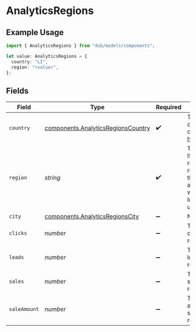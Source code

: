 # AnalyticsRegions

## Example Usage

```typescript
import { AnalyticsRegions } from "dub/models/components";

let value: AnalyticsRegions = {
  country: "LI",
  region: "<value>",
};
```

## Fields

| Field                                                                                                 | Type                                                                                                  | Required                                                                                              | Description                                                                                           |
| ----------------------------------------------------------------------------------------------------- | ----------------------------------------------------------------------------------------------------- | ----------------------------------------------------------------------------------------------------- | ----------------------------------------------------------------------------------------------------- |
| `country`                                                                                             | [components.AnalyticsRegionsCountry](../../models/components/analyticsregionscountry.md)              | :heavy_check_mark:                                                                                    | The 2-letter country code of the region: https://d.to/geo                                             |
| `region`                                                                                              | *string*                                                                                              | :heavy_check_mark:                                                                                    | The 2-letter ISO 3166-2 region code representing the region associated with the location of the user. |
| `city`                                                                                                | [components.AnalyticsRegionsCity](../../models/components/analyticsregionscity.md)                    | :heavy_minus_sign:                                                                                    | N/A                                                                                                   |
| `clicks`                                                                                              | *number*                                                                                              | :heavy_minus_sign:                                                                                    | The number of clicks from this region                                                                 |
| `leads`                                                                                               | *number*                                                                                              | :heavy_minus_sign:                                                                                    | The number of leads from this region                                                                  |
| `sales`                                                                                               | *number*                                                                                              | :heavy_minus_sign:                                                                                    | The number of sales from this region                                                                  |
| `saleAmount`                                                                                          | *number*                                                                                              | :heavy_minus_sign:                                                                                    | The total amount of sales from this region, in cents                                                  |